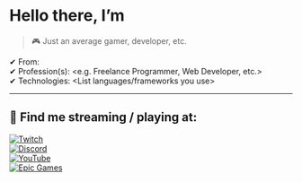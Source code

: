 # Hello there, I’m **<YourName>**

> 🎮 Just an average gamer, developer, etc.

✔ From: <Your Country>  
✔ Profession(s): <e.g. Freelance Programmer, Web Developer, etc.>  
✔ Technologies: <List languages/frameworks you use>  

---

## 🎯 Find me streaming / playing at:

[![Twitch](<link_to_twitch_logo_image>)](<your_twitch_profile>)  
[![Discord](<link_to_discord_logo_image>)](<your_discord_profile>)  
[![YouTube](<link_to_youtube_logo_image>)](<your_youtube_channel>)  
[![Epic Games](<link_to_epic_games_logo_image>)](<your_epic_games_profile>)  

